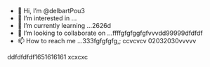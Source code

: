 - 👋 Hi, I’m @delbartPou3
- 👀 I’m interested in ...
- 🌱 I’m currently learning ...2626d
- 💞️ I’m looking to collaborate on ...ffffgfgfggfgfvvvdd99999dfdfdf
- 📫 How to reach me ...333fgfgfgfg,; ccvcvcv
02032030vvvvv
<!---161561561
delbartPou3/delbartPou3 is a ✨ special ✨ repository because its `README.md` (this file) appears on your GitHub profile.dfdfdfdf
You can click the Preview link to take a look at your changes.
--->
ddfdfdfdf1651616161
xcxcxc
